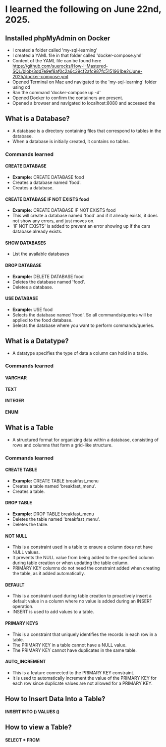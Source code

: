 # I learned the following on June 22nd, 2025.

## Installed phpMyAdmin on Docker

- I created a folder called 'my-sql-learning'
- I created a YAML file in that folder called 'docker-compose.yml'
- Content of the YAML file can be found here <br> https://github.com/suerocks/How-I-Mastered-SQL/blob/3dd7e9ef8af0c2a6c39cf2afc987fc5151961be2/June-2025/docker-compose.yml
- Opened Terminal on Mac and navigated to the 'my-sql-learning' folder using cd
- Ran the command 'docker-compose up -d'
- Opened Docker to confirm the containers are present.
- Opened a browser and navigated to localhost:8080 and accessed the 


## What is a Database?
- A database is a directory containing files that correspond to tables in the database.
- When a database is initially created, it contains no tables.

### Commands learned

#### CREATE DATABASE
- **Example:** CREATE DATABASE food
- Creates a database named 'food'.
- Creates a database.

#### CREATE DATABASE IF NOT EXISTS food
- **Example:** CREATE DATABASE IF NOT EXISTS food
- This will create a database named 'food' and if it already exists, it does not show any errors, and just moves on.
- 'IF NOT EXISTS' is added to prevent an error showing up if the cars database already exists.

#### SHOW DATABASES
- List the available databases

#### DROP DATABASE
- **Example:** DELETE DATABASE food
- Deletes the database named 'food'.
- Deletes a database.

#### USE DATABASE
- **Example:** USE food
- Selects the database named 'food'. So all commands/queries will be applied to the food database.
- Selects the database where you want to perform commands/queries.

## What is a Datatype?
- A datatype specifies the type of data a column can hold in a table.

### Commands learned

#### VARCHAR
#### TEXT
#### INTEGER
#### ENUM

## What is a Table
- A structured format for organizing data within a database, consisting of rows and columns that form a grid-like structure.

### Commands learned

#### CREATE TABLE
- **Example:** CREATE TABLE breakfast_menu
- Creates a table named 'breakfast_menu'.
- Creates a table.

#### DROP TABLE
- **Example:** DROP TABLE breakfast_menu
- Deletes the table named 'breakfast_menu'.
- Deletes the table.

#### NOT NULL
- This is a constraint used in a table to ensure a column does not have NULL values.
- It prevents the NULL value from being added to the specified column during table creation or when updating the table column.
- PRIMARY KEY columns do not need the constraint added when creating the table, as it added automatically. 

#### DEFAULT
- This is a constraint used during table creation to proactively insert a default value in a column where no value is added during an INSERT operation.
- INSERT is used to add values to a table.

#### PRIMARY KEYS
- This is a constraint that uniquely identifies the records in each row in a table.
- The PRIMARY KEY in a table cannot have a NULL value.
- The PRIMARY KEY cannot have duplicates in the same table.
 
#### AUTO_INCREMENT
- This is a feature connected to the PRIMARY KEY constraint.
- It is used to automatically increment the value of the PRIMARY KEY for each row since duplicate values are not allowed for a PRIMARY KEY.

## How to Insert Data Into a Table?

#### INSERT INTO () VALUES ()

## How to view a Table?

#### SELECT * FROM
